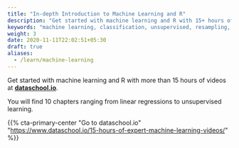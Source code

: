 ```yaml
---
title: "In-depth Introduction to Machine Learning and R"
description: "Get started with machine learning and R with 15+ hours of expert videos."
keywords: "machine learning, classification, unsupervised, resampling, model, linear, tree, vector, r"
weight: 3
date: 2020-11-11T22:02:51+05:30
draft: true
aliases:
  - /learn/machine-learning
---
```


Get started with machine learning and R with more than 15 hours of videos at **[dataschool.io](https://www.dataschool.io/15-hours-of-expert-machine-learning-videos/)**.

You will find 10 chapters ranging from linear regressions to unsupervised learning.

{{% cta-primary-center "Go to dataschool.io" "https://www.dataschool.io/15-hours-of-expert-machine-learning-videos/" %}}
